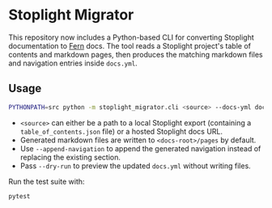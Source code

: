 # Stoplight Migrator

This repository now includes a Python-based CLI for converting Stoplight documentation to [Fern](https://buildwithfern.com/) docs. The tool reads a Stoplight project's table of contents and markdown pages, then produces the matching markdown files and navigation entries inside `docs.yml`.

## Usage

```bash
PYTHONPATH=src python -m stoplight_migrator.cli <source> --docs-yml docs.yml --docs-root docs
```

- `<source>` can either be a path to a local Stoplight export (containing a `table_of_contents.json` file) or a hosted Stoplight docs URL.
- Generated markdown files are written to `<docs-root>/pages` by default.
- Use `--append-navigation` to append the generated navigation instead of replacing the existing section.
- Pass `--dry-run` to preview the updated `docs.yml` without writing files.

Run the test suite with:

```bash
pytest
```
